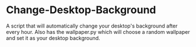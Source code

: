 # Change-Desktop-Background

A script that will automatically change your desktop's background after every hour. Also has the wallpaper.py which will choose a random wallpaper and set it as your desktop background.
